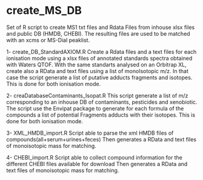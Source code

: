 # create_MS_DB
Set of R script to create MS1 txt files and Rdata Files from inhouse xlsx files and public DB (HMDB, CHEBI).
The resulting files are used to be matched with an xcms or MS-Dial peaklist.

1- create_DB_StandardAXIOM.R
Create a Rdata files and a text files for each ionisation mode using a xlsx files of annotated standards spectra obtained with Waters QTOF. 
With the same standarts analysed on an Orbitrap XL, create also a RData and text files using a list of monoIsotopic m/z.
In that case the script generate a list of putative adducts fragments and isotopes. This is done for both ionisation mode.

2- creaDatabaseContaminants_Isopat.R
This script generate a list of m/z corresponding to an inhouse DB of contaminants, pesticides and xenobiotic. 
The script use the Envipat package to generate for each formula of the compounds 
a list of potential Fragments adducts with their isotopes. This is done for both ionisation mode.

3- XML_HMDB_import.R
Script able to parse the xml HMDB files of compounds(all+serum+urines+feces)
Then generates a RData and text files of monoisotopic mass for matching.

4- CHEBI_import.R
Script able to collect compound information for the different CHEBI files available for download
Then generates a RData and text files of monoisotopic mass for matching.